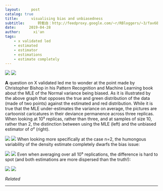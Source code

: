 ```yaml
---
layout:     post
catalog: true
title:      visualising bias and unbiasedness
subtitle:      转载自：http://feedproxy.google.com/~r/RBloggers/~3/fav68S9ZSWI/
date:      2019-04-28
author:      xi'an
tags:
    - x validated led
    - estimated
    - estimator
    - estimations
    - estimate completely
---
```






![](https://xianblog.files.wordpress.com/2019/03/temp.png?w=450#038;h=233)
![](https://xianblog.files.wordpress.com/2019/03/temp.png?w=450&h=233&fit=538%2C233)


**A** question on X validated led me to wonder at the point made by Christopher Bishop in his Pattern Recognition and Machine Learning book about the MLE of the Normal variance being biased. As it is illustrated by the above graph that opposes the true and green distribution of the data (made of two points) against the estimated and red distribution. While it is true that the MLE under-estimates the variance on average, the pictures are cartoonist caricatures in their deviance permanence across three replicas. When looking at 10⁵ replicas, rather than three, and at samples of size 10, rather than 2, the distinction between using the MLE (left) and the unbiased estimator of σ² (right).

![](https://i1.wp.com/i.stack.imgur.com/OA7m6.jpg?w=450&ssl=1)
![](https://i1.wp.com/i.stack.imgur.com/OA7m6.jpg?w=450&ssl=1)
When looking more specifically at the case n=2, the humongous variability of the density estimate completely dwarfs the bias issue:

![](https://xianblog.files.wordpress.com/2019/03/temp-1.jpg?w=456)
![](https://xianblog.files.wordpress.com/2019/03/temp-1.jpg?w=456)
Even when averaging over all 10⁵ replications, the difference is hard to spot (and both estimations are more dispersed than the truth!):

![](https://xianblog.files.wordpress.com/2019/03/temp-3.jpg?w=456)
![](https://xianblog.files.wordpress.com/2019/03/temp-3.jpg?w=456)



*Related*








---
